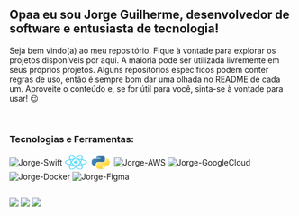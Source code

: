 ## Opaa eu sou Jorge Guilherme, desenvolvedor de software e entusiasta de tecnologia!

Seja bem vindo(a) ao meu repositório. Fique à vontade para explorar os projetos disponíveis por aqui. A maioria pode ser utilizada livremente em seus próprios projetos. Alguns repositórios específicos podem conter regras de uso, então é sempre bom dar uma olhada no README de cada um.
Aproveite o conteúdo e, se for útil para você, sinta-se à vontade para usar! 😉

<div style="display: inline_block"><br>
<h3>Tecnologias e Ferramentas:</h3>
  
  <link rel="stylesheet" type='text/css' href="https://cdn.jsdelivr.net/gh/devicons/devicon@latest/devicon.min.css" />

  <img align="center" alt ="Jorge-Swift" height="30" width="40" src="https://cdn.jsdelivr.net/gh/devicons/devicon@latest/icons/swift/swift-original.svg" />        
  <img align="center" alt="Jorge-React" height="30" width="40" src="https://raw.githubusercontent.com/devicons/devicon/master/icons/react/react-original.svg">
  <img align="center" alt="Jorge-Python" height="30" width="40" src="https://raw.githubusercontent.com/devicons/devicon/master/icons/python/python-original.svg">
  <img align="center" alt="Jorge-AWS" height="30" width="40" src="https://cdn.jsdelivr.net/gh/devicons/devicon@latest/icons/amazonwebservices/amazonwebservices-plain-wordmark.svg" />
  <img align="center" alt="Jorge-GoogleCloud" height="30" width="40" src="https://cdn.jsdelivr.net/gh/devicons/devicon@latest/icons/googlecloud/googlecloud-original.svg" />
  <img align="center" alt="Jorge-Docker" height="40" width="40" src="https://cdn.jsdelivr.net/gh/devicons/devicon@latest/icons/docker/docker-original.svg" />
  <img align="center" alt="Jorge-Figma" height="30" width="40" src="https://cdn.jsdelivr.net/gh/devicons/devicon@latest/icons/figma/figma-original.svg" />
          
          
          
</div>
  
  ##
 
<div> 
  <a href="https://www.instagram.com/jorgeguilhermelv/" target="_blank"><img src="https://img.shields.io/badge/-Instagram-%23E4405F?style=for-the-badge&logo=instagram&logoColor=white" target="_blank"></a>
  <a href = "mailto:jorge.guilherme784@gmail.com"><img src="https://img.shields.io/badge/-Gmail-%23333?style=for-the-badge&logo=gmail&logoColor=white" target="_blank"></a>
  <a href="https://www.linkedin.com/in/jguilhermecabral/" target="_blank"><img src="https://img.shields.io/badge/-LinkedIn-%230077B5?style=for-the-badge&logo=linkedin&logoColor=white" target="_blank"></a> 
  
</div>
